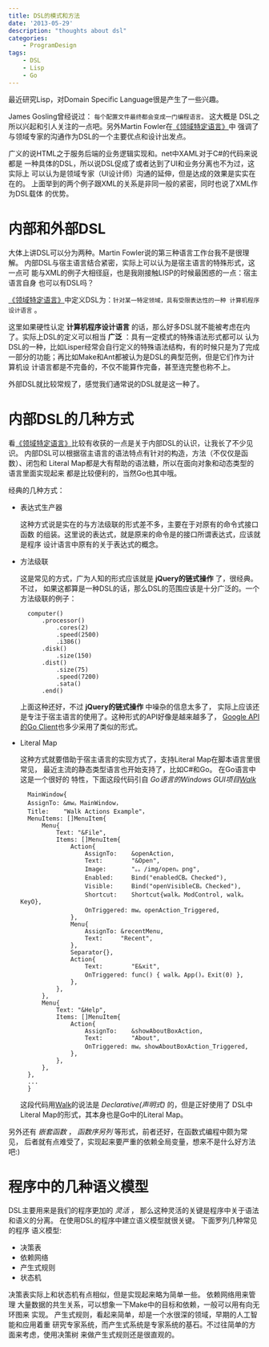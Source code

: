 ```yaml
---
title: DSL的模式和方法
date: '2013-05-29'
description: "thoughts about dsl"
categories:
    - ProgramDesign
tags:
    - DSL
    - Lisp
    - Go
---
```


最近研究Lisp，对Domain Specific Language很是产生了一些兴趣。<!--more-->

James Gosling曾经说过： `每个配置文件最终都会变成一门编程语言。` 这大概是
DSL之所以兴起和引人关注的一点吧。另外Martin Fowler在[《领域特定语言》][]中
强调了与领域专家的沟通作为DSL的一个主要优点和设计出发点。

广义的说HTML之于服务后端的业务逻辑实现和。net中XAML对于C#的代码来说都是
一种具体的DSL，所以说DSL促成了或者达到了UI和业务分离也不为过，这实际上
可以认为是领域专家（UI设计师）沟通的延伸，但是达成的效果是实实在在的。
上面举到的两个例子跟XML的关系是非同一般的紧密，同时也说了XML作为DSL载体
的优势。

内部和外部DSL
===================

大体上讲DSL可以分为两种。Martin Fowler说的第三种语言工作台我不是很理解。
内部DSL与宿主语言结合紧密，实际上可以认为是宿主语言的特殊形式，这一点可
能与XML的例子大相径庭，也是我刚接触LISP的时候最困惑的一点：宿主语言自身
也可以有DSL吗？

[《领域特定语言》][]中定义DSL为：`针对某一特定领域，具有受限表达性的一种
计算机程序设计语言` 。

这里如果硬性认定 **计算机程序设计语言** 的话，那么好多DSL就不能被考虑在内
了。实际上DSL的定义可以相当 **广泛** ：具有一定模式的特殊语法形式都可以
认为DSL的一种，比如Lisper经常会自行定义的特殊语法结构，有的时候只是为了完成
一部分的功能；再比如Make和Ant都被认为是DSL的典型范例，但是它们作为计算机设
计语言都是不完备的，不仅不能算作完备，甚至连完整也称不上。

外部DSL就比较常规了，感觉我们通常说的DSL就是这一种了。

内部DSL的几种方式
===================

看[《领域特定语言》][]比较有收获的一点是关于内部DSL的认识，让我长了不少见识。
内部DSL可以根据宿主语言的语法特点有针对的构造，方法（不仅仅是函数）、闭包和
Literal Map都是大有帮助的语法糖，所以在面向对象和动态类型的语言里面实现起来
都是比较便利的，当然Go也其中哦。

经典的几种方式：

+ 表达式生产器
    
    这种方式说是实在的与方法级联的形式差不多，主要在于对原有的命令式接口函数
    的组装。这里说的表达式，就是原来的命令是的接口所谓表达式，应该就是程序
    设计语言中原有的关于表达式的概念。

+ 方法级联
    
    这是常见的方式，广为人知的形式应该就是 **jQuery的链式操作** 了，很经典。不过，
    如果这都算是一种DSL的话，那么DSL的范围应该是十分广泛的。一个方法级联的例子：

        computer()
            .processor()
                .cores(2)
                .speed(2500)
                .i386()
            .disk()
                .size(150)
            .dist()
                .size(75)
                .speed(7200)
                .sata()
            .end()

    上面这种还好，不过 **jQuery的链式操作** 中噪杂的信息太多了，
    实际上应该还是专注于宿主语言的使用了。这种形式的API好像是越来越多了，
    [Google API的Go Client](https://code.google.com/p/google-api-go-client/)也多少采用了类似的形式。

+ Literal Map
    
    这种方式就要借助于宿主语言的实现方式了，支持Literal Map在脚本语言里很常见，
    最近主流的静态类型语言也开始支持了，比如C#和Go。 在Go语言中这是一个很好的
    特性，下面这段代码引自 *Go语言的Windows GUI项目[Walk][]*

        MainWindow{
        AssignTo: &mw。MainWindow，
        Title:    "Walk Actions Example"，
        MenuItems: []MenuItem{
            Menu{
                Text: "&File",
                Items: []MenuItem{
                    Action{
                        AssignTo:    &openAction,
                        Text:        "&Open",
                        Image:       "。。/img/open。png",
                        Enabled:     Bind("enabledCB。Checked"),
                        Visible:     Bind("openVisibleCB。Checked"),
                        Shortcut:    Shortcut{walk。ModControl, walk。KeyO},
                        OnTriggered: mw。openAction_Triggered,
                    },
                    Menu{
                        AssignTo: &recentMenu,
                        Text:     "Recent",
                    },
                    Separator{},
                    Action{
                        Text:        "E&xit",
                        OnTriggered: func() { walk。App()。Exit(0) },
                    },
                },
            },
            Menu{
                Text: "&Help",
                Items: []MenuItem{
                    Action{
                        AssignTo:    &showAboutBoxAction,
                        Text:        "About",
                        OnTriggered: mw。showAboutBoxAction_Triggered,
                    },
                },
            },
        },
        ...
        }

    这段代码用[Walk][]的说法是 *Declarative(声明式)* 的，但是正好使用了
    DSL中Literal Map的形式，其本身也是Go中的Literal Map。

另外还有 *嵌套函数* ， *函数序另列* 等形式，前者还好，在函数式编程中颇为常见，
后者就有点难受了，实现起来要严重的依赖全局变量，想来不是什么好方法吧:) 

程序中的几种语义模型
===================
DSL主要用来是我们的程序更加的 *灵活* ， 那么这种灵活的关键是程序中关于语法
和语义的分离。 在使用DSL的程序中建立语义模型就很关键。 下面罗列几种常见的程序
语义模型:

+ 决策表
+ 依赖网络
+ 产生式规则
+ 状态机

决策表实际上和状态机有点相似，但是实现起来略为简单一些。 依赖网络用来管理
大量数据的共生关系，可以想象一下Make中的目标和依赖，一般可以用有向无环图来
实现。 产生式规则，看起来简单，却是一个水很深的领域，早期的人工智能和应用着重
研究专家系统，而产生式系统是专家系统的基石。不过往简单的方面来考虑，使用决策树
来做产生式规则还是很直观的。



[《领域特定语言》]:http://book.douban.com/subject/21964984/
[Walk]:https://github.com/lxn/walk/blob/master/examples/actions/actions.go